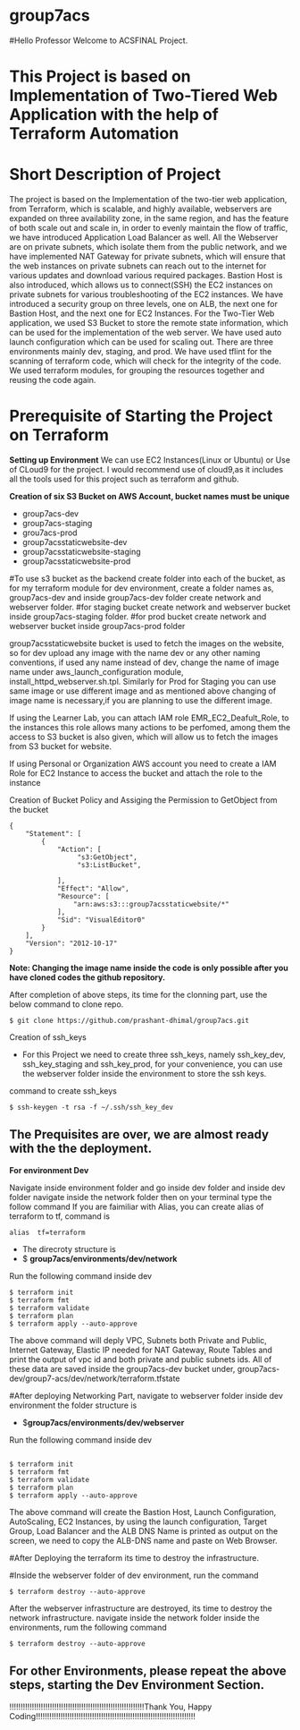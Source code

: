# group7acs
#Hello Professor Welcome to ACSFINAL Project. 
# This Project is based on Implementation of Two-Tiered Web Application with the help of Terraform Automation
# Short Description of Project
The project is based on the Implementation of the two-tier web application, from Terraform, which is scalable, and highly available, webservers are expanded on three availability zone, in the same region, and has the feature of both scale out and scale in, in order to evenly maintain the flow of traffic, we have introduced Application Load Balancer as well. All the Webserver are on private subnets, which isolate them from the public network, and we have implemented NAT Gateway for private subnets, which will ensure that the web instances on private subnets can reach out to the internet for various updates and download various required packages. Bastion Host is also introduced, which allows us to connect(SSH) the EC2 instances on private subnets for various troubleshooting of the EC2 instances. We have introduced a security group on three levels, one on ALB, the next one for Bastion Host, and the next one for EC2 Instances. For the Two-Tier Web application, we used S3 Bucket to store the remote state information, which can be used for the implementation of the web server. We have used auto launch configuration which can be used for scaling out. There are three environments mainly dev, staging, and prod. We have used tflint for the scanning of terraform code, which will check for the integrity of the code. We used terraform modules, for grouping the resources together and reusing the code again. 


# Prerequisite of Starting the Project on Terraform
**Setting up Environment**
We can use EC2 Instances(Linux or Ubuntu) or Use of CLoud9 for the project. I would recommend use of cloud9,as it includes all the tools used for this project such as terraform and github.

 **Creation of six S3 Bucket on AWS Account, bucket names must be unique**
* group7acs-dev
* group7acs-staging
* grou7acs-prod
* group7acsstaticwebsite-dev
* group7acsstaticwebsite-staging
* group7acsstaticwebsite-prod

#To use s3 bucket as the backend create folder into each of the bucket, as for my terraform module for dev environment, create a folder names as,  group7acs-dev and inside group7acs-dev folder create network and webserver folder.
#for staging bucket create network and webserver bucket inside group7acs-staging folder.
#for prod bucket create network and webserver bucket inside group7acs-prod folder


group7acsstaticwebsite bucket is used to fetch the images on the website, so for dev upload any image with the name dev or any other naming conventions, if used any name instead of dev, change the name of image name under aws_launch_configuration module, install_httpd_webserver.sh.tpl. Similarly for Prod for Staging you can use same image or use different image and as mentioned above changing of image name is necessary,if you are planning to use the different image. 


If using the Learner Lab, you can attach IAM role EMR_EC2_Deafult_Role, to the instances this role allows many actions to be perfomed, among them the access to S3 bucket is also given, which will allow us to fetch the images from S3 bucket for website.

If using Personal or Organization AWS account  you need to create a IAM Role for EC2 Instance to access the bucket and attach the role to the instance


Creation of Bucket Policy and Assiging the Permission to GetObject from the bucket

```
{
    "Statement": [
        {
            "Action": [
                 "s3:GetObject",
                 "s3:ListBucket",
           
            ],
            "Effect": "Allow",
            "Resource": [
                "arn:aws:s3:::group7acsstaticwebsite/*"
            ],
            "Sid": "VisualEditor0"
        }
    ],
    "Version": "2012-10-17"
}

```


**Note: Changing the image name inside the code is only possible after you have cloned codes the github repository.**

After completion of above steps, its time for the clonning part, use the below command to clone repo.
```
$ git clone https://github.com/prashant-dhimal/group7acs.git

```
Creation of ssh_keys
* For this Project we need to create three ssh_keys, namely ssh_key_dev, ssh_key_staging and ssh_key_prod, for your convenience, you can use the webserver folder inside the environment to store the ssh keys.

command to create ssh_keys
 ```
 $ ssh-keygen -t rsa -f ~/.ssh/ssh_key_dev
 
 ```

## The Prequisites are over, we are almost ready with the the deployment.
**For environment Dev**

Navigate inside environment folder and go inside dev folder and inside dev folder navigate inside the network folder then on your terminal type the follow command
If you are faimiliar with Alias, you can create alias of terraform to tf, command is 
```
alias  tf=terraform

```
* The direcroty structure is 
* $ **group7acs/environments/dev/network**


Run the following command inside dev
```
$ terraform init
$ terraform fmt
$ terraform validate
$ terraform plan
$ terraform apply --auto-approve

```
The above command will deply VPC, Subnets both Private and Public, Internet Gateway, Elastic IP needed for NAT Gateway, Route Tables and print the output of vpc id and both private and public subnets ids. All of these data are saved inside the group7acs-dev bucket under, group7acs-dev/group7-acs/dev/network/terraform.tfstate

#After deploying Networking Part, navigate to webserver folder inside dev environment
the folder structure is 
* $**group7acs/environments/dev/webserver**


Run the following command inside dev
```

$ terraform init
$ terraform fmt
$ terraform validate
$ terraform plan
$ terraform apply --auto-approve
```

The above command will create the Bastion Host, Launch Configuration, AutoScaling, EC2 Instances, by using the launch configuration, Target Group, Load Balancer and the ALB DNS Name is printed as output on the screen, we need to copy the ALB-DNS name and paste on Web Browser.

#After Deploying the terraform its time to destroy the infrastructure.

#Inside the webserver folder of dev environment, run the command
```
$ terraform destroy --auto-approve

```


After the webserver infrastructure are destroyed, its time to destroy the network infrastructure.
navigate inside the network folder inside the environments, rum the following command
```
$ terraform destroy --auto-approve  

```

## For other Environments, please repeat the above steps, starting the Dev Environment Section.

!!!!!!!!!!!!!!!!!!!!!!!!!!!!!!!!!!!!!!!!!!!!!!!!!!!!!!!!!!!!Thank You, Happy Coding!!!!!!!!!!!!!!!!!!!!!!!!!!!!!!!!!!!!!!!!!!!!!!!!!!!!!!!!!!!!!!!!!!!!!!!



